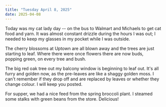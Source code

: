 ```yaml
---
title: "Tuesday April 8, 2025"
date: 2025-04-08
---
```


Today was my cat lady day -- on the bus to Walmart and Michaels to get cat food and yarn.  It was almost constant drizzle during the hours I was out; I needed to keep my glasses in my pocket while I was outside.  

The cherry blossoms at Uptown are all blown away and the trees are just starting to leaf.  Where there were once flowers there are now buds, popping green, on every tree and bush.

The big red oak tree out my balcony window is beginning to leaf out.  It's all furry and golden now, as the pre-leaves are like a shaggy golden moss. I can't remember if they drop off and are replaced by leaves or whether they change colour.  I will keep you posted.

For supper, we had a nice feed from the spring broccoli plant.  I steamed some stalks with green beans from the store.  Delicious!